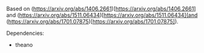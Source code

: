 Based on (https://arxiv.org/abs/1406.2661)[https://arxiv.org/abs/1406.2661] and (https://arxiv.org/abs/1511.06434)[https://arxiv.org/abs/1511.06434](and (https://arxiv.org/abs/1701.07875)[https://arxiv.org/abs/1701.07875]).

Dependencies:
- theano